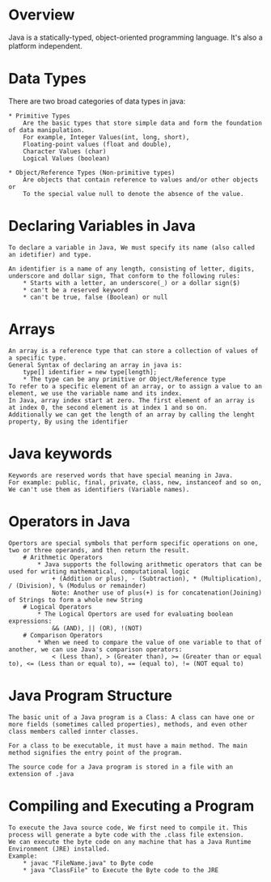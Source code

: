 # Overview
Java is a statically-typed, object-oriented programming language. It's also a platform independent.


# Data Types
There are two broad categories of data types in java:

    * Primitive Types
        Are the basic types that store simple data and form the foundation of data manipulation. 
        For example, Integer Values(int, long, short), 
        Floating-point values (float and double),
        Character Values (char)
        Logical Values (boolean)

    * Object/Reference Types (Non-primitive types)
        Are objects that contain reference to values and/or other objects or 
        To the special value null to denote the absence of the value.

# Declaring Variables in Java
    To declare a variable in Java, We must specify its name (also called an idetifier) and type. 

    An identifier is a name of any length, consisting of letter, digits, underscore and dollar sign, That conform to the following rules:
        * Starts with a letter, an underscore(_) or a dollar sign($)
        * can't be a reserved keyword
        * can't be true, false (Boolean) or null

# Arrays 
    An array is a reference type that can store a collection of values of a specific type.
    General Syntax of declaring an array in java is:
        type[] identifier = new type[length];
        * The type can be any primitive or Object/Reference type
    To refer to a specific element of an array, or to assign a value to an element, we use the variable name and its index.
    In Java, array index start at zero. The first element of an array is at index 0, the second element is at index 1 and so on.
    Additionally we can get the length of an array by calling the lenght property, By using the identifier

# Java keywords
    Keywords are reserved words that have special meaning in Java.
    For example: public, final, private, class, new, instanceof and so on, We can't use them as identifiers (Variable names).

# Operators in Java
    Opertors are special symbols that perform specific operations on one, two or three operands, and then return the result.
        # Arithmetic Operators 
            * Java supports the following arithmetic operators that can be used for writing mathematical, computational logic
                + (Addition or plus), - (Subtraction), * (Multiplication), / (Division), % (Modulus or remainder)
                Note: Another use of plus(+) is for concatenation(Joining) of Strings to form a whole new String
        # Logical Operators 
            * The Logical Opertors are used for evaluating boolean expressions:
                && (AND), || (OR), !(NOT)
        # Comparison Operators
            * When we need to compare the value of one variable to that of another, we can use Java's comparison operators:
                < (Less than), > (Greater than), >= (Greater than or equal to), <= (Less than or equal to), == (equal to), != (NOT equal to)

# Java Program Structure 
    The basic unit of a Java program is a Class: A class can have one or more fields (sometimes called properties), methods, and even other class members called innter classes.

    For a class to be executable, it must have a main method. The main method signifies the entry point of the program.
    
    The source code for a Java program is stored in a file with an extension of .java

# Compiling and Executing a Program
    To execute the Java source code, We first need to compile it. This process will generate a byte code with the .class file extension.
    We can execute the byte code on any machine that has a Java Runtime Environment (JRE) installed.
    Example: 
        * javac "FileName.java" to Byte code
        * java "ClassFile" to Execute the Byte code to the JRE
